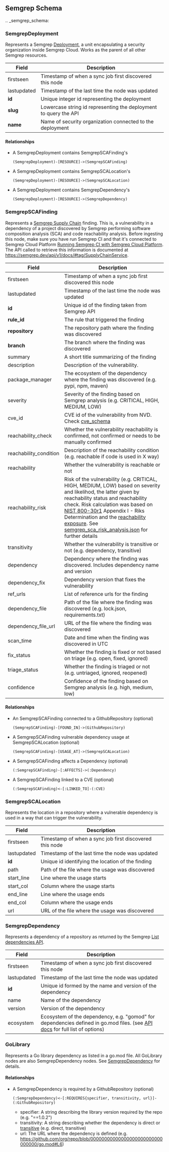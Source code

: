 ## Semgrep Schema

.. _semgrep_schema:

### SemgrepDeployment

Represents a Semgrep [Deployment](https://semgrep.dev/api/v1/docs/#tag/Deployment), a unit encapsulating a security organization inside Semgrep Cloud. Works as the parent of all other Semgrep resources.

| Field | Description |
|-------|--------------|
| firstseen | Timestamp of when a sync job first discovered this node  |
| lastupdated | Timestamp of the last time the node was updated |
| **id** | Unique integer id representing the deployment |
| **slug** | Lowercase string id representing the deployment to query the API |
| **name** | Name of security organization connected to the deployment |

#### Relationships

- A SemgrepDeployment contains SemgrepSCAFinding's

    ```
    (SemgrepDeployment)-[RESOURCE]->(SemgrepSCAFinding)
    ```

- A SemgrepDeployment contains SemgrepSCALocation's

    ```
    (SemgrepDeployment)-[RESOURCE]->(SemgrepSCALocation)
    ```

- A SemgrepDeployment contains SemgrepDependency's

    ```
    (SemgrepDeployment)-[RESOURCE]->(SemgrepDependency)
    ```

### SemgrepSCAFinding

Represents a [Semgrep Supply Chain](https://semgrep.dev/docs/semgrep-supply-chain/overview/) finding. This is, a vulnerability in a dependency of a project discovered by Semgrep performing software composition analysis (SCA) and code reachability analysis. Before ingesting this node, make sure you have run Semgrep CI and that it's connected to Semgrep Cloud Platform [Running Semgrep CI with Semgrep Cloud Platform](https://semgrep.dev/docs/semgrep-ci/running-semgrep-ci-with-semgrep-cloud-platform/). The API called to retrieve this information is documented at https://semgrep.dev/api/v1/docs/#tag/SupplyChainService.

| Field | Description |
|-------|--------------|
| firstseen | Timestamp of when a sync job first discovered this node  |
| lastupdated | Timestamp of the last time the node was updated |
| **id** | Unique id of the finding taken from Semgrep API |
| **rule_id** | The rule that triggered the finding |
| **repository** | The repository path where the finding was discovered |
| **branch** | The branch where the finding was discovered |
| summary | A short title summarizing of the finding |
| description | Description of the vulnerability. |
| package_manager | The ecosystem of the dependency where the finding was discovered (e.g. pypi, npm, maven) |
| severity | Severity of the finding based on Semgrep analysis (e.g. CRITICAL, HIGH, MEDIUM, LOW) |
| cve_id | CVE id of the vulnerability from NVD. Check [cve_schema](../cve/schema.md) |
| reachability_check | Whether the vulnerability reachability is confirmed, not confirmed or needs to be manually confirmed |
| reachability_condition | Description of the reachability condition (e.g. reachable if code is used in X way) |
| reachability | Whether the vulnerability is reachable or not |
| reachability_risk | Risk of the vulnerability (e.g. CRITICAL, HIGH, MEDIUM, LOW) based on severity and likelihod, the latter given by reachability status and reachability check. Risk calculation was based on [NIST 800-30r1](https://nvlpubs.nist.gov/nistpubs/legacy/sp/nistspecialpublication800-30r1.pdf) Appendix I - Riks Determination and the [reachability exposure](https://semgrep.dev/docs/semgrep-supply-chain/triage-and-remediation/#exposure-filters). See [semgrep_sca_risk_analysis.json](https://github.com/lyft/cartography/blob/master/cartography/data/jobs/scoped_analysis/semgrep_sca_risk_analysis.json) for further details |
| transitivity | Whether the vulnerability is transitive or not (e.g. dependency, transitive) |
| dependency | Dependency where the finding was discovered. Includes dependency name and version |
| dependency_fix | Dependency version that fixes the vulnerability |
| ref_urls | List of reference urls for the finding |
| dependency_file | Path of the file where the finding was discovered (e.g. lock.json, requirements.txt) |
| dependency_file_url | URL of the file where the finding was discovered |
| scan_time | Date and time when the finding was discovered in UTC |
| fix_status | Whether the finding is fixed or not based on triage (e.g. open, fixed, ignored) |
| triage_status | Whether the finding is triaged or not (e.g. untriaged, ignored, reopened) |
| confidence | Confidence of the finding based on Semgrep analysis (e.g. high, medium, low) |


#### Relationships

- An SemgrepSCAFinding connected to a GithubRepository (optional)

    ```
    (SemgrepSCAFinding)-[FOUND_IN]->(GithubRepository)
    ```

- A SemgrepSCAFinding vulnerable dependency usage at SemgrepSCALocation (optional)

    ```
    (SemgrepSCAFinding)-[USAGE_AT]->(SemgrepSCALocation)
    ```

- A SemgrepSCAFinding affects a Dependency (optional)

    ```
    (:SemgrepSCAFinding)-[:AFFECTS]->(:Dependency)
    ```

- A SemgrepSCAFinding linked to a CVE (optional)

    ```
    (:SemgrepSCAFinding)<-[:LINKED_TO]-(:CVE)
    ```

### SemgrepSCALocation

Represents the location in a repository where a vulnerable dependency is used in a way that can trigger the vulnerability.

| Field | Description |
|-------|--------------|
| firstseen | Timestamp of when a sync job first discovered this node  |
| lastupdated | Timestamp of the last time the node was updated |
| **id** | Unique id identifying the location of the finding |
| path | Path of the file where the usage was discovered |
| start_line | Line where the usage starts |
| start_col | Column where the usage starts |
| end_line | Line where the usage ends |
| end_col | Column where the usage ends |
| url | URL of the file where the usage was discovered |


### SemgrepDependency

Represents a dependency of a repository as returned by the Semgrep
[List dependencies API](https://semgrep.dev/api/v1/docs/#tag/SupplyChainService/operation/semgrep_app.products.sca.handlers.dependency.list_dependencies_conexxion).

| Field | Description |
|-------|--------------|
| firstseen | Timestamp of when a sync job first discovered this node  |
| lastupdated | Timestamp of the last time the node was updated |
| **id** | Unique id formed by the name and version of the dependency |
| name | Name of the dependency |
| version | Version of the dependency |
| ecosystem | Ecosystem of the dependency, e.g. "gomod" for dependencies defined in go.mod files. (see [API docs](https://semgrep.dev/api/v1/docs/#tag/SupplyChainService/operation/semgrep_app.products.sca.handlers.dependency.list_dependencies_conexxion) for full list of options) |


### GoLibrary

Represents a Go library dependency as listed in a go.mod file.
All GoLibrary nodes are also SemgrepDependency nodes.
See [SemgrepDependency](#semgrepdependency) for details.


#### Relationships

- A SemgrepDependency is required by a GithubRepository (optional)

    ```
    (:SemgrepDependency)<-[:REQUIRES{specifier, transitivity, url}]-(:GithubRepository)
    ```

    - specifier: A string describing the library version required by the repo (e.g. "==1.0.2")
    - transitivity: A string describing whether the dependency is direct or [transitive](https://en.wikipedia.org/wiki/Transitive_dependency) (e.g. direct, transitive)
    - url: The URL where the dependency is defined (e.g. https://github.com/org/repo/blob/00000000000000000000000000000000/go.mod#L6)

